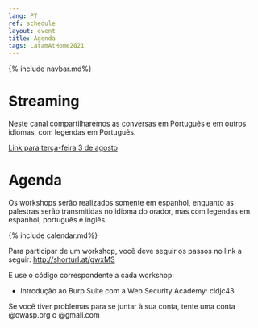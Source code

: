 ```yaml
---
lang: PT
ref: schedule
layout: event
title: Agenda
tags: LatamAtHome2021
---
```

{% include navbar.md%}

<script>
  document.lang = "pt";
</script>

<h1>Streaming</h1>
Neste canal compartilharemos as conversas em Português e em outros idiomas, com legendas em Português.

[Link para terça-feira 3 de agosto](https://youtu.be/kQzViCVdA0U)

<h1>Agenda</h1>
<p>Os workshops serão realizados somente em espanhol, enquanto as palestras serão transmitidas no idioma do orador, mas com legendas em espanhol, português e inglês.</p>
{% include calendar.md%}

Para participar de um workshop, você deve seguir os passos no link a seguir:
http://shorturl.at/gwxMS

E use o código correspondente a cada workshop:
* Introdução ao Burp Suite com a Web Security Academy: cldjc43

Se você tiver problemas para se juntar à sua conta, tente uma conta @owasp.org o @gmail.com
